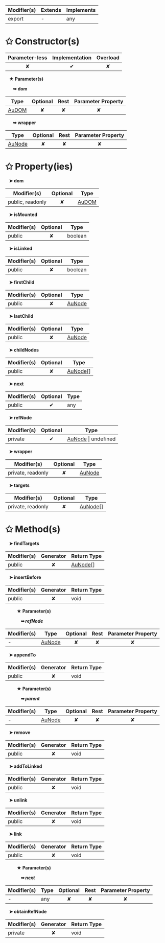 | Modifier(s)                            | Extends                      | Implements                                    |
|----------------------------------------|------------------------------|-----------------------------------------------|
| export | - | any |

# &#10025; Constructor(s)

| Parameter-less                         | Implementation                          | Overload                          |
|:--------------------------------------:|:---------------------------------------:|:---------------------------------:|
| ✘ | ✔ | ✘ |

&nbsp;&nbsp; **&#9733; Parameter(s)**

&nbsp;&nbsp;&nbsp;&nbsp;&nbsp; **&#10149; dom**

| Type                        | Optional                           | Rest                          | Parameter Property                          |
|-----------------------------|:----------------------------------:|:-----------------------------:|:-------------------------------------------:|
| [AuDOM](/testing/class/au-dom/audom.md) | ✘  | ✘ | ✘ |

&nbsp;&nbsp;&nbsp;&nbsp;&nbsp; **&#10149; wrapper**

| Type                        | Optional                           | Rest                          | Parameter Property                          |
|-----------------------------|:----------------------------------:|:-----------------------------:|:-------------------------------------------:|
| [AuNode](/testing/class/au-dom/aunode.md) | ✘  | ✘ | ✘ |

# &#10025; Property(ies)

&nbsp;&nbsp; **&#10148; dom**

| Modifier(s)                               | Optional                           | Type                         |
|-------------------------------------------|:----------------------------------:|------------------------------|
| public, readonly | ✘ | [AuDOM](/testing/class/au-dom/audom.md) |

&nbsp;&nbsp; **&#10148; isMounted**

| Modifier(s)                               | Optional                           | Type                         |
|-------------------------------------------|:----------------------------------:|------------------------------|
| public | ✘ | boolean |

&nbsp;&nbsp; **&#10148; isLinked**

| Modifier(s)                               | Optional                           | Type                         |
|-------------------------------------------|:----------------------------------:|------------------------------|
| public | ✘ | boolean |

&nbsp;&nbsp; **&#10148; firstChild**

| Modifier(s)                               | Optional                           | Type                         |
|-------------------------------------------|:----------------------------------:|------------------------------|
| public | ✘ | [AuNode](/testing/class/au-dom/aunode.md) |

&nbsp;&nbsp; **&#10148; lastChild**

| Modifier(s)                               | Optional                           | Type                         |
|-------------------------------------------|:----------------------------------:|------------------------------|
| public | ✘ | [AuNode](/testing/class/au-dom/aunode.md) |

&nbsp;&nbsp; **&#10148; childNodes**

| Modifier(s)                               | Optional                           | Type                         |
|-------------------------------------------|:----------------------------------:|------------------------------|
| public | ✘ | [AuNode](/testing/class/au-dom/aunode.md)[] |

&nbsp;&nbsp; **&#10148; next**

| Modifier(s)                               | Optional                           | Type                         |
|-------------------------------------------|:----------------------------------:|------------------------------|
| public | ✔ | any |

&nbsp;&nbsp; **&#10148; refNode**

| Modifier(s)                               | Optional                           | Type                         |
|-------------------------------------------|:----------------------------------:|------------------------------|
| private | ✔ | [AuNode](/testing/class/au-dom/aunode.md) &#124; undefined |

&nbsp;&nbsp; **&#10148; wrapper**

| Modifier(s)                               | Optional                           | Type                         |
|-------------------------------------------|:----------------------------------:|------------------------------|
| private, readonly | ✘ | [AuNode](/testing/class/au-dom/aunode.md) |

&nbsp;&nbsp; **&#10148; targets**

| Modifier(s)                               | Optional                           | Type                         |
|-------------------------------------------|:----------------------------------:|------------------------------|
| private, readonly | ✘ | [AuNode](/testing/class/au-dom/aunode.md)[] |

# &#10025; Method(s)

&nbsp;&nbsp; **&#10148; findTargets**

| Modifier(s)                              | Generator                          | Return Type                       |
|------------------------------------------|:----------------------------------:|-----------------------------------|
| public | ✘ | [AuNode](/testing/class/au-dom/aunode.md)[] |

&nbsp;&nbsp; **&#10148; insertBefore**

| Modifier(s)                              | Generator                          | Return Type                       |
|------------------------------------------|:----------------------------------:|-----------------------------------|
| public | ✘ | void |

&nbsp;&nbsp;&nbsp;&nbsp;&nbsp;&nbsp;&nbsp;&nbsp; **&#9733; Parameter(s)**

&nbsp;&nbsp;&nbsp;&nbsp;&nbsp;&nbsp;&nbsp;&nbsp;&nbsp;&nbsp;&nbsp; _**&#10149; refNode**_

| Modifier(s)                              | Type                        | Optional                           | Rest                          | Parameter Property                          |
|------------------------------------------|-----------------------------|:----------------------------------:|:-----------------------------:|:-------------------------------------------:|
| - | [AuNode](/testing/class/au-dom/aunode.md) | ✘  | ✘ | ✘ |

&nbsp;&nbsp; **&#10148; appendTo**

| Modifier(s)                              | Generator                          | Return Type                       |
|------------------------------------------|:----------------------------------:|-----------------------------------|
| public | ✘ | void |

&nbsp;&nbsp;&nbsp;&nbsp;&nbsp;&nbsp;&nbsp;&nbsp; **&#9733; Parameter(s)**

&nbsp;&nbsp;&nbsp;&nbsp;&nbsp;&nbsp;&nbsp;&nbsp;&nbsp;&nbsp;&nbsp; _**&#10149; parent**_

| Modifier(s)                              | Type                        | Optional                           | Rest                          | Parameter Property                          |
|------------------------------------------|-----------------------------|:----------------------------------:|:-----------------------------:|:-------------------------------------------:|
| - | [AuNode](/testing/class/au-dom/aunode.md) | ✘  | ✘ | ✘ |

&nbsp;&nbsp; **&#10148; remove**

| Modifier(s)                              | Generator                          | Return Type                       |
|------------------------------------------|:----------------------------------:|-----------------------------------|
| public | ✘ | void |

&nbsp;&nbsp; **&#10148; addToLinked**

| Modifier(s)                              | Generator                          | Return Type                       |
|------------------------------------------|:----------------------------------:|-----------------------------------|
| public | ✘ | void |

&nbsp;&nbsp; **&#10148; unlink**

| Modifier(s)                              | Generator                          | Return Type                       |
|------------------------------------------|:----------------------------------:|-----------------------------------|
| public | ✘ | void |

&nbsp;&nbsp; **&#10148; link**

| Modifier(s)                              | Generator                          | Return Type                       |
|------------------------------------------|:----------------------------------:|-----------------------------------|
| public | ✘ | void |

&nbsp;&nbsp;&nbsp;&nbsp;&nbsp;&nbsp;&nbsp;&nbsp; **&#9733; Parameter(s)**

&nbsp;&nbsp;&nbsp;&nbsp;&nbsp;&nbsp;&nbsp;&nbsp;&nbsp;&nbsp;&nbsp; _**&#10149; next**_

| Modifier(s)                              | Type                        | Optional                           | Rest                          | Parameter Property                          |
|------------------------------------------|-----------------------------|:----------------------------------:|:-----------------------------:|:-------------------------------------------:|
| - | any | ✘  | ✘ | ✘ |

&nbsp;&nbsp; **&#10148; obtainRefNode**

| Modifier(s)                              | Generator                          | Return Type                       |
|------------------------------------------|:----------------------------------:|-----------------------------------|
| private | ✘ | void |